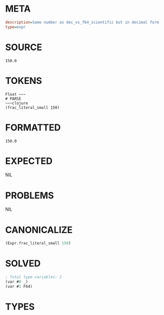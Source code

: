# META
~~~ini
description=Same number as dec_vs_f64_scientific but in decimal form
type=expr
~~~
# SOURCE
~~~roc
150.0
~~~
# TOKENS
~~~text
Float ~~~
# PARSE
~~~clojure
(frac_literal_small 150)
~~~
# FORMATTED
~~~roc
150.0
~~~
# EXPECTED
NIL
# PROBLEMS
NIL
# CANONICALIZE
~~~clojure
(Expr.frac_literal_small 150)
~~~
# SOLVED
~~~clojure
; Total type variables: 2
(var #0 _)
(var #1 F64)
~~~
# TYPES
~~~roc
~~~
